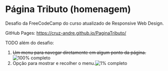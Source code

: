 # Página Tributo (homenagem)
Desafio da FreeCodeCamp do curso atualizado de Responsive Web Design.

GitHub Pages: https://cruz-andre.github.io/PaginaTributo/

TODO além do desafio:
1. ~~Um menu para navegar diretamente em algum ponto da página.~~![100% completo](https://progress-bar.dev/100/?title=completed)
2. Opção para mostrar e recolher o menu.![1% completo](https://progress-bar.dev/1/?title=completed)
